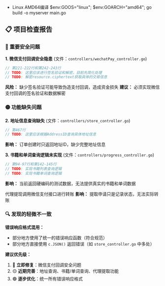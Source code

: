 - Linux AMD64编译 $env:GOOS="linux"; $env:GOARCH="amd64"; go build -o myserver main.go

## 📋 项目检查报告

### 🔴 **重要安全问题**

**1. 微信支付回调安全隐患** (文件：`controllers/wechatPay_controller.go`)
```go
// 第221-222行和第242-243行
// TODO: 这里应该进行签名验证和解密，目前先简化处理
// TODO: 解密resource.ciphertext获取具体的交易信息
```
**风险：** 缺少签名验证可能导致伪造支付回调，造成资金损失
**建议：** 必须实现微信支付回调的签名验证和数据解密

### 🟡 **功能缺失问题**

**2. 地址信息查询缺失** (文件：`controllers/store_controller.go`)
```go
// 第467行
// TODO: 这里应该根据AddressID查询具体地址信息
```
**影响：** 订单创建时只返回地址ID，缺少完整地址信息

**3. 书籍和单词查询逻辑未实现** (文件：`controllers/progress_controller.go`)
```go
// 第94-97行和第142-145行
// TODO: 实现书籍列表查询逻辑
// TODO: 实现书籍单词查询逻辑
```
**影响：** 当前返回硬编码的测试数据，无法提供真实的书籍和单词数据

代理提现调用微信支付接口进行转账
**影响：** 提取申请只是记录状态，无法实际转账


### 🔍 **发现的轻微不一致**

**错误响应格式混用：** 
- 部分地方使用了统一的错误响应函数（符合规范）
- 部分地方直接使用 `c.JSON()` 返回错误（如 `store_controller.go` 中多处）

**建议优先级：**
1. 🔴 **立即修复**：微信支付回调安全问题
2. 🟡 **近期完善**：地址查询、书籍/单词查询、代理提取功能
3. 🟢 **逐步优化**：统一所有错误响应格式


